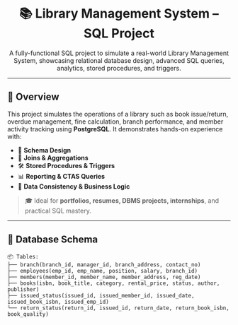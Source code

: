 <h1 align="center">📚 Library Management System – SQL Project</h1>

<p align="center">
A fully-functional SQL project to simulate a real-world Library Management System, showcasing relational database design, advanced SQL queries, analytics, stored procedures, and triggers.
</p>

---

## 🚀 Overview

This project simulates the operations of a library such as book issue/return, overdue management, fine calculation, branch performance, and member activity tracking using **PostgreSQL**. It demonstrates hands-on experience with:

- 💾 **Schema Design**
- 🔁 **Joins & Aggregations**
- 🛠 **Stored Procedures & Triggers**
- 📊 **Reporting & CTAS Queries**
- 🔐 **Data Consistency & Business Logic**

> 🎓 Ideal for **portfolios, resumes, DBMS projects, internships**, and practical SQL mastery.

---

## 🧱 Database Schema

```plaintext
📦 Tables:
├── branch(branch_id, manager_id, branch_address, contact_no)
├── employees(emp_id, emp_name, position, salary, branch_id)
├── members(member_id, member_name, member_address, reg_date)
├── books(isbn, book_title, category, rental_price, status, author, publisher)
├── issued_status(issued_id, issued_member_id, issued_date, issued_book_isbn, issued_emp_id)
└── return_status(return_id, issued_id, return_date, return_book_isbn, book_quality)




